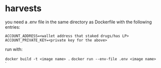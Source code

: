 # harvests
you need a .env file in the same directory as Dockerfile with the following entries:

`ACCOUNT_ADDRESS=<wallet address that staked drugs/has LP>`
`ACCOUNT_PRIVATE_KEY=<private key for the above>`

run with:

`docker build -t <image name> .`
`docker run --env-file .env <image name>`
`
